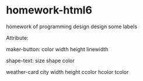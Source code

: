# homework-html6
homework of programming design
design some labels

Attribute:

maker-button: color width height linewidth

shape-text: size shape color

weather-card city width height ccolor hcolor tcolor